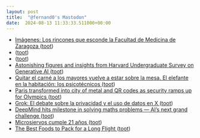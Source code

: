 ```yaml
---
layout: post
title:  "@fernand0's Mastodon"
date:  2024-08-13 11:33:33.511000+00:00
---
```

*  [Imágenes: Los rincones que esconde la Facultad de Medicina de Zaragoza  ](https://www.heraldo.es/multimedia/imagenes/aragon/los-rincones-que-esconde-la-facultad-de-medicina-de-zaragoza/) ([toot](https://mastodon.social/@fernand0/112954495042132503))
*  [ ](https://mastodon.social/@macosas) ([toot](https://mastodon.social/@fernand0/112954375830638854))
*  [ ](https://fe.disroot.org/users/linuxzx80) ([toot](https://mastodon.social/@fernand0/112954369341443854))
*  [Astonishing figures and insights from Harvard Undergraduate Survey on Generative AI ](https://donaldclarkplanb.blogspot.com/2024/08/astonishing-figures-and-insights-from.htm) ([toot](https://mastodon.social/@fernand0/112954243899996007))
*  [Quitar el carné a los mayores vuelve a estar sobre la mesa. El elefante en la habitación: los psicotécnicos ](https://www.xataka.com/movilidad/quitar-carne-a-conductores-ancianos-vuelve-a-estar-mesa-deberiamos-mirar-a-psicotecnicos-sus-resultado) ([toot](https://mastodon.social/@fernand0/112954024366125665))
*  [Paris transformed into city of metal and QR codes as security ramps up for Olympics ](https://www.theguardian.com/sport/article/2024/jul/23/paris-transformed-into-city-of-metal-and-qr-codes-as-security-ramps-up-for-olympic) ([toot](https://mastodon.social/@fernand0/112953701653800863))
*  [Grok: El debate sobre la privacidad y el uso de datos en X ](https://wwwhatsnew.com/2024/07/28/grok-el-debate-sobre-la-privacidad-y-el-uso-de-datos-en-x) ([toot](https://mastodon.social/@fernand0/112953512100739632))
*  [DeepMind hits milestone in solving maths problems — AI’s next grand challenge ](https://www.nature.com/articles/d41586-024-02441-) ([toot](https://mastodon.social/@fernand0/112952721810317391))
*  [Microsiervos cumple 21 años ](https://www.microsiervos.com/archivo/general/microsiervos-cumple-21-anos.htm) ([toot](https://mastodon.social/@fernand0/112952043481641880))
*  [The Best Foods to Pack for a Long Flight ](https://lifehacker.com/food-drink/best-foods-to-pack-for-a-fligh) ([toot](https://mastodon.social/@fernand0/112950236874838450))
